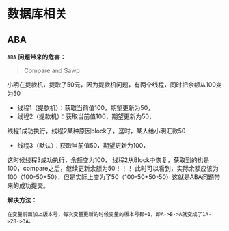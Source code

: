 <!-- toc -->
# 数据库相关
## ABA

`ABA` **问题带来的危害：**
> Compare and Sawp

  小明在提款机，提取了50元，因为提款机问题，有两个线程，同时把余额从100变为50
+ 线程1（提款机）：获取当前值100，期望更新为50，
+ 线程2（提款机）：获取当前值100，期望更新为50，

线程1成功执行，线程2某种原因block了，这时，某人给小明汇款50

+ 线程3（默认）：获取当前值50，期望更新为100，

这时候线程3成功执行，余额变为100，
线程2从Block中恢复，获取到的也是100，compare之后，继续更新余额为50！！！
此时可以看到，实际余额应该为100（100-50+50），但是实际上变为了50（100-50+50-50）这就是ABA问题带来的成功提交。

**解决方法：**

    在变量前面加上版本号，每次变量更新的时候变量的版本号都+1，即A->B->A就变成了1A->2B->3A。
